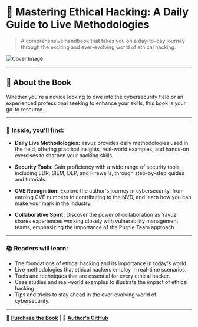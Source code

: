 # 📘 **Mastering Ethical Hacking: A Daily Guide to Live Methodologies**

> A comprehensive handbook that takes you on a day-to-day journey through the exciting and ever-evolving world of ethical hacking.

![Cover Image](URL_TO_BOOK_COVER_IMAGE)

---

## 🌟 **About the Book**

Whether you're a novice looking to dive into the cybersecurity field or an experienced professional seeking to enhance your skills, this book is your go-to resource.

---

### 🚀 **Inside, you'll find:**

- **Daily Live Methodologies:** Yavuz provides daily methodologies used in the field, offering practical insights, real-world examples, and hands-on exercises to sharpen your hacking skills.

- **Security Tools:** Gain proficiency with a wide range of security tools, including EDR, SIEM, DLP, and Firewalls, through step-by-step guides and tutorials.

- **CVE Recognition:** Explore the author's journey in cybersecurity, from earning CVE numbers to contributing to the NVD, and learn how you can make your mark in the industry.

- **Collaborative Spirit:** Discover the power of collaboration as Yavuz shares experiences working closely with vulnerability management teams, emphasizing the importance of the Purple Team approach.

---

### 📚 **Readers will learn:**

- The foundations of ethical hacking and its importance in today's world.
- Live methodologies that ethical hackers employ in real-time scenarios.
- Tools and techniques that are essential for every ethical hacker.
- Case studies and real-world examples to illustrate the impact of ethical hacking.
- Tips and tricks to stay ahead in the ever-evolving world of cybersecurity.

---

🔗 **[Purchase the Book](URL_TO_PURCHASE_LINK)** | 🔗 **[Author's GitHub](URL_TO_AUTHOR_GITHUB)**


